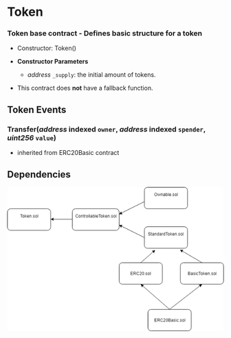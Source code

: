 # Token

### Token base contract - Defines basic structure for a token

- Constructor: Token()
- **Constructor Parameters**
  * *address* `_supply`: the initial amount of tokens.

- This contract does **not** have a fallback function.

## Token Events

### Transfer(*address* indexed `owner`, *address* indexed `spender`, *uint256* `value`)
  - inherited from ERC20Basic contract

## Dependencies
![Token inheritance diagram](diagrams/token.png)